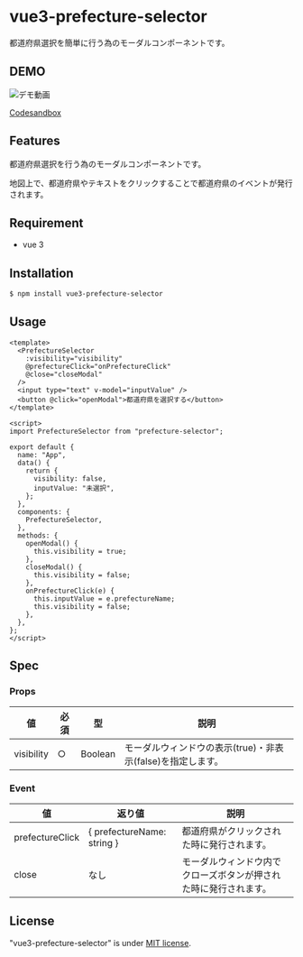 # vue3-prefecture-selector

都道府県選択を簡単に行う為のモーダルコンポーネントです。

## DEMO

![デモ動画](https://user-images.githubusercontent.com/61904065/146673596-efc7c5c9-eca3-4b5f-8ebf-ee77f1c43e5c.gif)

[Codesandbox](https://codesandbox.io/s/vue3-prefecture-selector-demo-6od13)

## Features

都道府県選択を行う為のモーダルコンポーネントです。

地図上で、都道府県やテキストをクリックすることで都道府県のイベントが発行されます。

## Requirement

- vue 3

## Installation

```bash
$ npm install vue3-prefecture-selector
```

## Usage

```vue
<template>
  <PrefectureSelector
    :visibility="visibility"
    @prefectureClick="onPrefectureClick"
    @close="closeModal"
  />
  <input type="text" v-model="inputValue" />
  <button @click="openModal">都道府県を選択する</button>
</template>

<script>
import PrefectureSelector from "prefecture-selector";

export default {
  name: "App",
  data() {
    return {
      visibility: false,
      inputValue: "未選択",
    };
  },
  components: {
    PrefectureSelector,
  },
  methods: {
    openModal() {
      this.visibility = true;
    },
    closeModal() {
      this.visibility = false;
    },
    onPrefectureClick(e) {
      this.inputValue = e.prefectureName;
      this.visibility = false;
    },
  },
};
</script>
```

## Spec

### Props

| 値         | 必須 | 型      | 説明                                                        |
| ---------- | ---- | ------- | ----------------------------------------------------------- |
| visibility | ○    | Boolean | モーダルウィンドウの表示(true)・非表示(false)を指定します。 |

### Event

| 値              | 返り値                     | 説明                                                             |
| --------------- | -------------------------- | ---------------------------------------------------------------- |
| prefectureClick | { prefectureName: string } | 都道府県がクリックされた時に発行されます。                       |
| close           | なし                       | モーダルウィンドウ内でクローズボタンが押された時に発行されます。 |

## License

"vue3-prefecture-selector" is under [MIT license](https://en.wikipedia.org/wiki/MIT_License).
